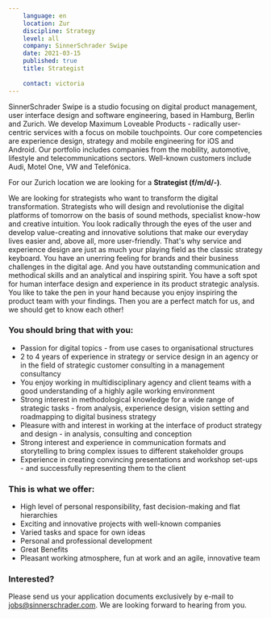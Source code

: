 ```yaml
---
    language: en
    location: Zur
    discipline: Strategy
    level: all
    company: SinnerSchrader Swipe
    date: 2021-03-15
    published: true
    title: Strategist 
    
    contact: victoria
---
```


SinnerSchrader Swipe is a studio focusing on digital product management, user interface design and software engineering, based in Hamburg, Berlin and Zurich. We develop Maximum Loveable Products - radically user-centric services with a focus on mobile touchpoints. Our core competencies are experience design, strategy and mobile engineering for iOS and Android. Our portfolio includes companies from the mobility, automotive, lifestyle and telecommunications sectors. Well-known customers include Audi, Motel One, VW and Telefónica.

For our Zurich location we are looking for a **Strategist (f/m/d/-)**.

We are looking for strategists who want to transform the digital transformation. Strategists who will design and revolutionise the digital platforms of tomorrow on the basis of sound methods, specialist know-how and creative intuition. You look radically through the eyes of the user and develop value-creating and innovative solutions that make our everyday lives easier and, above all, more user-friendly. That's why service and experience design are just as much your playing field as the classic strategy keyboard. You have an unerring feeling for brands and their business challenges in the digital age. And you have outstanding communication and methodical skills and an analytical and inspiring spirit. You have a soft spot for human interface design and experience in its product strategic analysis. You like to take the pen in your hand because you enjoy inspiring the product team with your findings. Then you are a perfect match for us, and we should get to know each other!

### You should bring that with you:

- Passion for digital topics - from use cases to organisational structures
- 2 to 4 years of experience in strategy or service design in an agency or in the field of strategic customer consulting in a management consultancy
- You enjoy working in multidisciplinary agency and client teams with a good understanding of a highly agile working environment
- Strong interest in methodological knowledge for a wide range of strategic tasks - from analysis, experience design, vision setting and roadmapping to digital business strategy
- Pleasure with and interest in working at the interface of product strategy and design - in analysis, consulting and conception
- Strong interest and experience in communication formats and storytelling to bring complex issues to different stakeholder groups
- Experience in creating convincing presentations and workshop set-ups - and successfully representing them to the client

### This is what we offer:

- High level of personal responsibility, fast decision-making and flat hierarchies
- Exciting and innovative projects with well-known companies
- Varied tasks and space for own ideas
- Personal and professional development
- Great Benefits
- Pleasant working atmosphere, fun at work and an agile, innovative team

### Interested?

Please send us your application documents exclusively by e-mail to <jobs@sinnerschrader.com>. We are looking forward to hearing from you.
